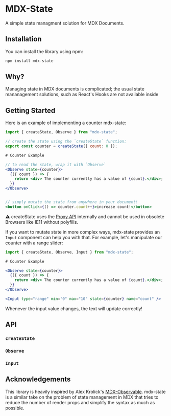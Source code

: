 # MDX-State

A simple state managment solution for MDX Documents.

## Installation

You can install the library using npm:

```bash
npm install mdx-state
```

## Why?

Managing state in MDX documents is complicated; the usual state mananagement solutions, such as React's Hooks are not available inside  

## Getting Started

Here is an example of implementing a counter mdx-state: 

```jsx
import { createState, Observe } from "mdx-state";

// create the state using the `createState` function:
export const counter = createState({ count: 0 });

# Counter Example

// to read the state, wrap it with `Observe`
<Observe state={counter}>
  {({ count }) => {
    return <div> The counter currently has a value of {count}.</div>;
  }}
</Observe>


// simply mutate the state from anywhere in your document!
<button onClick={() => counter.count++}>increase count!</button>

```
⚠️ createState uses the [Proxy API](https://developer.mozilla.org/en-US/docs/Web/JavaScript/Reference/Global_Objects/Proxy) internally and cannot be used in obsolete Browsers like IE11 without polyfills.  

If you want to mutate state in more complex ways, mdx-state provides an `Input` component can help you with that. For example, let's manipulate our counter with a range slider:

```jsx
import { createState, Observe, Input } from "mdx-state"; 

# Counter Example

<Observe state={counter}>
  {({ count }) => {
    return <div> The counter currently has a value of {count}.</div>;
  }}
</Observe>

<Input type="range" min="0" max="10" state={counter} name="count" />

```

Whenever the input value changes, the text will update correctly!

## API 

### `createState`

### `Observe`

### `Input`

## Acknowledgements

This library is heavily inspired by Alex Krolick's [MDX-Observable](https://github.com/alexkrolick/mdx-observable). mdx-state is a similar take on the problem of state management in MDX that tries to reduce the number of render props and simplify the syntax as much as possible.
